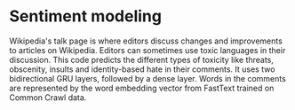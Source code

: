 # Sentiment modeling

Wikipedia's talk page is where editors discuss changes and improvements to articles on Wikipedia. Editors can sometimes use toxic languages in their discussion. This code predicts the different types of toxicity like threats, obscenity, insults and identity-based hate in their comments. It uses two bidirectional GRU layers, followed by a dense layer. Words in the comments are represented by the word embedding vector from FastText trained on Common Crawl data.
